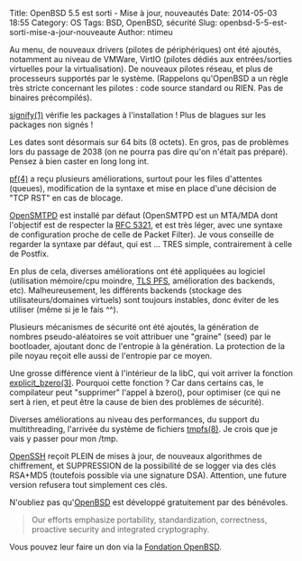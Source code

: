 Title: OpenBSD 5.5 est sorti - Mise à jour, nouveautés
Date: 2014-05-03 18:55
Category: OS
Tags: BSD, OpenBSD, sécurité
Slug: openbsd-5-5-est-sorti-mise-a-jour-nouveaute
Author: ntimeu

Au menu, de nouveaux drivers (pilotes de périphériques) ont été ajoutés,
notamment au niveau de VMWare, VirtIO (pilotes dédiés aux entrées/sorties
virtuelles pour la virtualisation). De nouveaux pilotes réseau, et plus de
processeurs supportés par le système. (Rappelons qu'OpenBSD a un règle très
stricte concernant les pilotes : code source standard ou RIEN.
Pas de binaires précompilés).

[signify(1)](http://www.openbsd.org/cgi-bin/man.cgi?query=signify&sektion=1)
vérifie les packages à l'installation ! Plus de blagues sur les packages non
signés !


Les dates sont désormais sur 64 bits (8 octets). En gros, pas de problèmes lors
du passage de 2038 (on ne pourra pas dire qu'on n'était pas préparé). Pensez à
bien caster en long long int.


[pf(4)](http://www.openbsd.org/cgi-bin/man.cgi?query=pf&sektion=4) a reçu
plusieurs améliorations, surtout pour les files d'attentes (queues),
modification de la syntaxe et mise en place d'une décision de "TCP RST" en cas
de blocage.


[OpenSMTPD](https://www.opensmtpd.org/) est installé par défaut (OpenSMTPD est
un MTA/MDA dont l'objectif est de respecter la
[RFC 5321](https://tools.ietf.org/html/rfc5321), et est très léger, avec une
syntaxe de configuration proche de celle de Packet Filter). Je vous conseille
de regarder la syntaxe par défaut, qui est ... TRES simple, contrairement à
celle de Postfix.

En plus de cela, diverses améliorations ont été appliquées au logiciel
(utilisation mémoire/cpu moindre,
[TLS PFS](https://en.wikipedia.org/wiki/Perfect_forward_secrecy), amélioration
des backends, etc). Malheureusement, les différents backends (stockage des
utilisateurs/domaines virtuels) sont toujours instables, donc éviter de les
utiliser (même si je le fais ^^).


Plusieurs mécanismes de sécurité ont été ajoutés, la génération de nombres
pseudo-aléatoires se voit attribuer une "graine" (seed) par le bootloader,
ajoutant donc de l'entropie à la génération. La protection de la pile noyau
reçoit elle aussi de l'entropie par ce moyen.


Une grosse différence vient à l'intérieur de la libC, qui voit arriver la
fonction [explicit_bzero(3)](http://www.openbsd.org/cgi-bin/man.cgi?query=explicit_bzero&sektion=3).
Pourquoi cette fonction ? Car dans certains cas, le compilateur peut
"supprimer" l'appel à bzero(), pour optimiser (ce qui ne sert à rien, et peut
être la cause de bien des problèmes de sécurité).


Diverses améliorations au niveau des performances, du support du
multithreading, l'arrivée du système de fichiers
[tmpfs(8)](http://www.openbsd.org/cgi-bin/man.cgi?query=mount_tmpfs&sektion=8).
Je crois que je vais y passer pour mon /tmp.


[OpenSSH](http://www.openssh.com/) reçoit PLEIN de mises à jour, de nouveaux
algorithmes de chiffrement, et SUPPRESSION de la possibilité de se logger via
des clés RSA+MD5 (toutefois possible via une signature DSA). Attention, une
future version refusera tout simplement ces clés.


N'oubliez pas qu'[OpenBSD](http://www.openbsd.org/index.html) est développé
gratuitement par des bénévoles.

> Our efforts emphasize portability, standardization, correctness, proactive
> security and integrated cryptography.

Vous pouvez leur faire un don via la
[Fondation OpenBSD](http://www.openbsdfoundation.org/).

